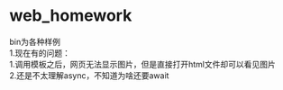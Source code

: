 # web_homework

bin为各种样例</br>
1.现在有的问题：</br>
   1.调用模板之后，网页无法显示图片，但是直接打开html文件却可以看见图片</br>
   2.还是不太理解async，不知道为啥还要await</br>
